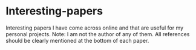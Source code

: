 # Interesting-papers
Interesting papers I have come across online and that are useful for my personal projects.
Note: I am not the author of any of them. All references should be clearly mentioned at the bottom of each paper.
